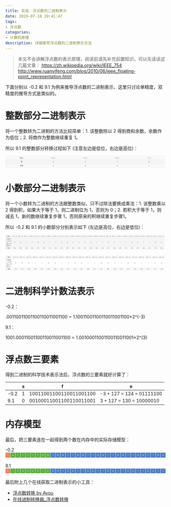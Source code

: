 ```yaml
---
title: 实战：浮点数的二进制表示
date: 2019-07-18 19:41:47
tags:
- 浮点数
categories:
- 计算机原理
description: 详细推导浮点数的二进制表示方法
---
```


>本文不会讲解浮点数的表示原理，阅读前请先补充前置知识，可以先读读这几篇文章：
>https://zh.wikipedia.org/wiki/IEEE_754
>http://www.ruanyifeng.com/blog/2010/06/ieee_floating-point_representation.html


下面分别以 -0.2 和 9.1 为例来推导浮点数的二进制表示，这里只讨论单精度，双精度的推导方式是类似的。

# 整数部分二进制表示
将一个整数转为二进制的方法比较简单：1. 该整数除以 2 得到商和余数，余数作为低位；2. 将商作为整数继续重复 1。

所以 9.1 的整数部分转换过程如下 (注意左边是低位，右边是高位)：

![](computer-float/1.png)

# 小数部分二进制表示
将一个小数转为二进制的方法跟整数类似，只不过除法要换成乘法：1. 该整数乘以 2 得到积，如果大于等于 1，则二进制位为 1，否则为 0；2. 若积大于等于 1，则减去 1，新的数继续重复步骤 1，否则原来的积继续重复步骤1。

所以 -0.2 和 9.1 的小数部分分别表示如下 (左边是高位，右边是低位)：

![](computer-float/2.png)

![](computer-float/3.png)


# 二进制科学计数法表示
-0.2：

.00110011001100110011001100 = 1.10011001100110011001100×2^(-3)

9.1：

1001.00011001100110011001100 = 1.00100011001100110011001×2^(3)


# 浮点数三要素
得到二进制的科学技术表示法后，浮点数的三要素就好计算了：

||s|f|e|
|-----|-----|-----|-----|
|-0.2|1|10011001100110011001100|-3 + 127 = 124 = 01111100|
|9.1|0|00100011001100110011001|3 + 127 = 130 = 10000010|


# 内存模型
最后，把三要素连在一起得到两个数在内存中的实际存储模型：

-0.2
![](computer-float/4.png)

9.1
![](computer-float/5.png)

最后附上几个在线获取二进制表示的小工具：
* [浮点数转换 by Ayou](/vue-float/)
* [在线进制转换器_浮点数转换](http://tools.5axxw.com/web/jinzhi.html)